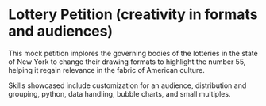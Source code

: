 # Lottery Petition (creativity in formats and audiences)
This mock petition implores the governing bodies of the lotteries in the state of New York to change their drawing formats to highlight the number 55, helping it regain relevance in the fabric of American culture.

Skills showcased include customization for an audience, distribution and grouping, python, data handling, bubble charts, and small multiples.
